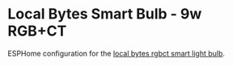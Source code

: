 # Local Bytes Smart Bulb - 9w RGB+CT
ESPHome configuration for the <a href="https://www.mylocalbytes.com/products/smart-bulb-9w-rgbct">local bytes rgbct smart light bulb</a>.
